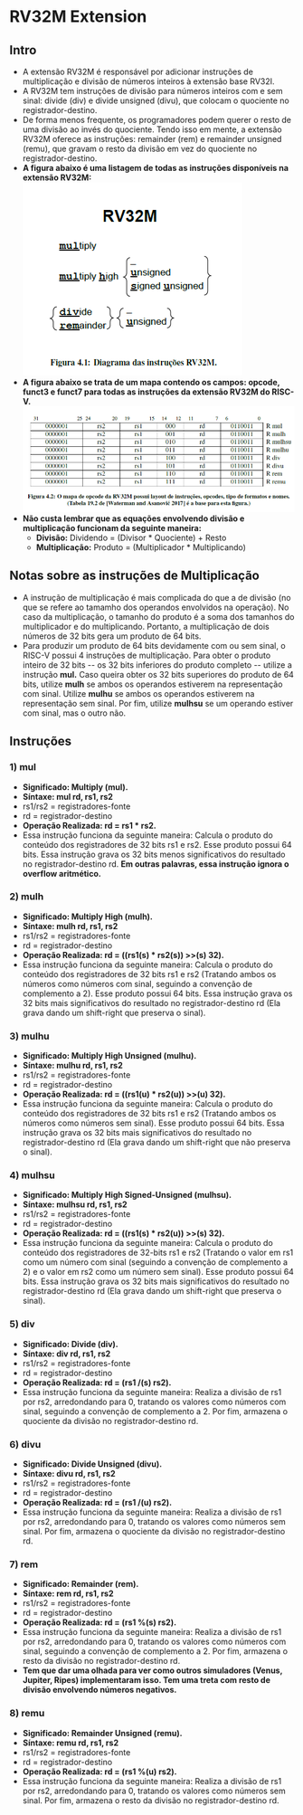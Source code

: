 # RV32M Extension

## Intro
* A extensão RV32M é responsável por adicionar instruções de multiplicação e divisão de números inteiros à extensão base RV32I.
* A RV32M tem instruções de divisão para números inteiros com e sem sinal: divide (div) e divide unsigned (divu), que colocam o quociente no registrador-destino.
* De forma menos frequente, os programadores podem querer o resto de uma divisão ao invés do quociente. Tendo isso em mente, a extensão RV32M oferece as instruções: remainder (rem) e remainder unsigned (remu), que gravam o resto da divisão em vez do quociente no registrador-destino.
* __A figura abaixo é uma listagem de todas as instruções disponíveis na extensão RV32M:__
![[rv32m](https://http://riscv.org/)](rv32m.png)
* __A figura abaixo se trata de um mapa contendo os campos: opcode, funct3 e funct7 para todas as instruções da extensão RV32M do RISC-V.__
![[opcodemap](https://http://riscv.org/)](mapaopcoderv32m.png)
* __Não custa lembrar que as equações envolvendo divisão e multiplicação funcionam da seguinte maneira:__
  * __Divisão:__ Dividendo = (Divisor * Quociente) + Resto
  * __Multiplicação:__ Produto = (Multiplicador * Multiplicando)

## Notas sobre as instruções de Multiplicação
* A instrução de multiplicação é mais complicada do que a de divisão (no que se refere ao tamamho dos operandos envolvidos na operação). No caso da multiplicação, o tamanho do produto é a soma dos tamanhos do multiplicador e do multiplicando. Portanto, a multiplicação de dois números de 32 bits gera um produto de 64 bits.
* Para produzir um produto de 64 bits devidamente com ou sem sinal, o RISC-V possui 4 instruções de multiplicação. Para obter o produto inteiro de 32 bits -- os 32 bits inferiores do produto completo -- utilize a instrução __mul.__ Caso queira obter os 32 bits superiores do produto de 64 bits, utilize __mulh__ se ambos os operandos estiverem na representação com sinal. Utilize __mulhu__ se ambos os operandos estiverem na representação sem sinal. Por fim, utilize __mulhsu__ se um operando estiver com sinal, mas o outro não.

## Instruções
### 1) mul
* __Significado: Multiply (mul).__
* __Síntaxe: mul rd, rs1, rs2__
* rs1/rs2 = registradores-fonte
* rd = registrador-destino
* __Operação Realizada: rd = rs1 * rs2.__
* Essa instrução funciona da seguinte maneira: Calcula o produto do conteúdo dos registradores de 32 bits rs1 e rs2. Esse produto possui 64 bits. Essa instrução grava os 32 bits menos significativos do resultado no registrador-destino rd. __Em outras palavras, essa instrução ignora o overflow aritmético.__

### 2) mulh
* __Significado: Multiply High (mulh).__
* __Síntaxe: mulh rd, rs1, rs2__
* rs1/rs2 = registradores-fonte
* rd = registrador-destino
* __Operação Realizada: rd = ((rs1(s) * rs2(s)) >>(s) 32).__
* Essa instrução funciona da seguinte maneira: Calcula o produto do conteúdo dos registradores de 32 bits rs1 e rs2 (Tratando ambos os números como números com sinal, seguindo a convenção de complemento a 2). Esse produto possui 64 bits. Essa instrução grava os 32 bits mais significativos do resultado no registrador-destino rd (Ela grava dando um shift-right que preserva o sinal).

### 3) mulhu
* __Significado: Multiply High Unsigned (mulhu).__
* __Síntaxe: mulhu rd, rs1, rs2__
* rs1/rs2 = registradores-fonte
* rd = registrador-destino
* __Operação Realizada: rd = ((rs1(u) * rs2(u)) >>(u) 32).__
* Essa instrução funciona da seguinte maneira: Calcula o produto do conteúdo dos registradores de 32 bits rs1 e rs2 (Tratando ambos os números como números sem sinal). Esse produto possui 64 bits. Essa instrução grava os 32 bits mais significativos do resultado no registrador-destino rd (Ela grava dando um shift-right que não preserva o sinal).

### 4) mulhsu
* __Significado: Multiply High Signed-Unsigned (mulhsu).__
* __Síntaxe: mulhsu rd, rs1, rs2__
* rs1/rs2 = registradores-fonte
* rd = registrador-destino
* __Operação Realizada: rd = ((rs1(s) * rs2(u)) >>(s) 32).__
* Essa instrução funciona da seguinte maneira: Calcula o produto do conteúdo dos registradores de 32-bits rs1 e rs2 (Tratando o valor em rs1 como um número com sinal (seguindo a convenção de complemento a 2) e o valor em rs2 como um número sem sinal). Esse produto possui 64 bits. Essa instrução grava os 32 bits mais significativos do resultado no registrador-destino rd (Ela grava dando um shift-right que preserva o sinal).

### 5) div
* __Significado: Divide (div).__
* __Síntaxe: div rd, rs1, rs2__
* rs1/rs2 = registradores-fonte
* rd = registrador-destino
* __Operação Realizada: rd = (rs1 /(s) rs2).__
* Essa instrução funciona da seguinte maneira: Realiza a divisão de rs1 por rs2, arredondando para 0, tratando os valores como números com sinal, seguindo a convenção de complemento a 2. Por fim, armazena o quociente da divisão no registrador-destino rd. 

### 6) divu
* __Significado: Divide Unsigned (divu).__
* __Síntaxe: divu rd, rs1, rs2__
* rs1/rs2 = registradores-fonte
* rd = registrador-destino
* __Operação Realizada: rd = (rs1 /(u) rs2).__
* Essa instrução funciona da seguinte maneira: Realiza a divisão de rs1 por rs2, arredondando para 0, tratando os valores como números sem sinal. Por fim, armazena o quociente da divisão no registrador-destino rd. 

### 7) rem
* __Significado: Remainder (rem).__
* __Síntaxe: rem rd, rs1, rs2__
* rs1/rs2 = registradores-fonte
* rd = registrador-destino
* __Operação Realizada: rd = (rs1 %(s) rs2).__
* Essa instrução funciona da seguinte maneira: Realiza a divisão de rs1 por rs2, arredondando para 0, tratando os valores como números com sinal, seguindo a convenção de complemento a 2. Por fim, armazena o resto da divisão no registrador-destino rd. 
* __Tem que dar uma olhada para ver como outros simuladores (Venus, Jupiter, Ripes) implementaram isso. Tem uma treta com resto de divisão envolvendo números negativos.__

### 8) remu
* __Significado: Remainder Unsigned (remu).__
* __Síntaxe: remu rd, rs1, rs2__
* rs1/rs2 = registradores-fonte
* rd = registrador-destino
* __Operação Realizada: rd = (rs1 %(u) rs2).__
* Essa instrução funciona da seguinte maneira: Realiza a divisão de rs1 por rs2, arredondando para 0, tratando os valores como números sem sinal. Por fim, armazena o resto da divisão no registrador-destino rd. 
